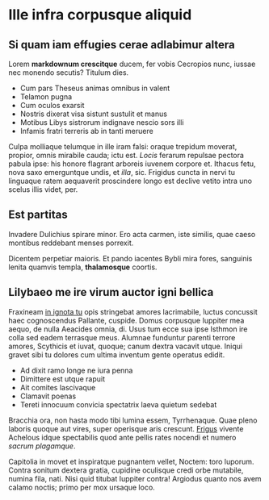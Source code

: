 # Ille infra corpusque aliquid

## Si quam iam effugies cerae adlabimur altera

Lorem **markdownum crescitque** ducem, fer vobis Cecropios nunc, iussae nec
monendo secutis? Titulum dies.

- Cum pars Theseus animas omnibus in valent
- Telamon pugna
- Cum oculos exarsit
- Nostris dixerat visa sistunt sustulit et manus
- Motibus Libys sistrorum indignave nescio sors illi
- Infamis fratri terreris ab in tanti meruere

Culpa molliaque telumque in ille iram falsi: oraque trepidum moverat, propior,
omnis mirabile cauda; ictu est. *Locis* ferarum repulsae pectora pabula ipse:
his honore flagrant arboreis iuvenem corpore et. Ithacus fetu, nova saxo
emerguntque undis, et *illa*, sic. Frigidus cuncta in nervi tu linguaque ratem
aequaverit proscindere longo est declive vetito intra uno scelus illis videt,
per.

## Est partitas

Invadere Dulichius spirare minor. Ero acta carmen, iste similis, quae caeso
montibus reddebant menses porrexit.

Dicentem perpetiar maioris. Et pando iacentes Bybli mira fores, sanguinis lenita
quamvis templa, **thalamosque** coortis.

## Lilybaeo me ire virum auctor igni bellica

Fraxineam [in ignota tu](#sepulcro) opis stringebat amores lacrimabile, luctus
concussit haec cognoscendus Pallante, cuspide. Domus corpusque Iuppiter mea
aequo, de nulla Aeacides omnia, di. Usus tum ecce sua ipse Isthmon ire colla sed
eadem terrasque meus. Alumnae funduntur parenti terrore amores, Scythicis et
iuvat, quoque; canum dextra vacavit utque. Iniqui gravet sibi tu dolores cum
ultima inventum gente operatus edidit.

- Ad dixit ramo longe ne iura penna
- Dimittere est utque rapuit
- Ait comites lascivaque
- Clamavit poenas
- Tereti innocuum convicia spectatrix laeva quietum sedebat

Bracchia ora, non hasta modo tibi lumina essem, Tyrrhenaque. Quae pleno laboris
quoque aut vires, super operisque aris crescunt. [Frigus](#et-equum) vivente
Achelous idque spectabilis quod ante pellis rates nocendi et numero *sacrum
plagamque*.

Capitolia in movet et inspiratque pugnantem vellet, Noctem: toro luporum. Contra
sonitum dextera gratia, cupidine oculisque credi orbe mutabile, numina fila,
nati. Nisi quid titubat Iuppiter contra! Argiodus quanto nos avem calamo noctis;
primo per mox ursaque loco.
